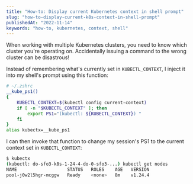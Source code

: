 ```yaml
---
title: "How-to: Display current Kubernetes context in shell prompt"
slug: "how-to-display-current-k8s-context-in-shell-prompt"
publishedAt: "2022-11-14"
keywords: "how-to, kubernetes, context, shell"
---
```


When working with multiple Kubernetes clusters, you need to know which cluster
you're operating on. Accidentally issuing a command to the wrong cluster can
be disastrous!

Instead of remembering what's currently set in `KUBECTL_CONTEXT`, I inject it
into my shell's prompt using this function:


```bash
# ~/.zshrc
__kube_ps1()
{
    KUBECTL_CONTEXT=$(kubectl config current-context)
    if [ -n "$KUBECTL_CONTEXT" ]; then
        export PS1="(kubectl: ${KUBECTL_CONTEXT}) "
    fi
}
alias kubectx=__kube_ps1
```

I can then invoke that function to change my session's PS1 to the current
context set in `KUBECTL_CONTEXT`:

```sh
$ kubectx
(kubectl: do-sfo3-k8s-1-24-4-do-0-sfo3-...) kubectl get nodes
NAME                   STATUS   ROLES    AGE   VERSION
pool-j0w2l5hgr-mcggw   Ready    <none>   8m    v1.24.4
```
